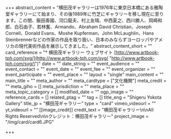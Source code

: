 +++
abstract_content = "横田茂ギャラリーは1976年に東京日本橋にある雅陶堂ギャラリーにて始まり、その後1989年に竹芝にギャラリーを移し現在に至ります。この間、飯田善國、河口龍夫、村上友晴、中西夏之、西川勝人、岡崎和郎、白石由子、若林奮、Armando、Abraham David Christian、Joseph Cornell、Donald Evans、Moshe Kupferman、John McLaughlin、Hans Steinbrennerなどの作家の作品を取り扱い、日本のみならずヨーロッパやアメリカの現代美術作品を展示してきました。"
abstract_content_short = ""
card_reference = "* 横田茂ギャラリー ウェブサイト [http://www.artbook-tph.com/syg/](http://www.artbook-tph.com/syg/ \"http://www.artbook-tph.com/syg/\")"
date = ""
date_string = ""
event_audience = ""
event_contact = ""
event_date = ""
event_fee = ""
event_organizer = ""
event_participate = ""
event_place = ""
layout = "single"
main_content = ""
main_title = ""
meta_author = ""
meta_cardtype = ["文化機関"]
meta_credit = ""
meta_giho = []
meta_jurisdiction = ""
meta_place = ""
meta_topic_category = []
modified_date = ""
ogp_image = ""
reference_cards = []
related_ptag = ""
tag = []
title_eng = "Shigeru Yokota Gallery"
title_jp = "横田茂ギャラリー"
type = "card"
vimeo_videourl = ""
yt_videourl = ""
[[image_credit]]
credit_text = "横田茂ギャラリー\n\nAll Rights Reserved\n\nクレジット：横田茂ギャラリー"
project_image = "/img/card/card6.JPG"

+++
